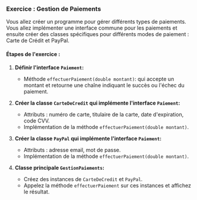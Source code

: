  ### Exercice : Gestion de Paiements

Vous allez créer un programme pour gérer différents types de paiements. Vous allez implémenter une interface commune pour les paiements et ensuite créer des classes spécifiques pour différents modes de paiement : Carte de Crédit et PayPal.

#### Étapes de l'exercice :

1. **Définir l'interface `Paiement`:**
   - Méthode `effectuerPaiement(double montant)`: qui accepte un montant et retourne une chaîne indiquant le succès ou l'échec du paiement.

2. **Créer la classe `CarteDeCredit` qui implémente l'interface `Paiement`:**
   - Attributs : numéro de carte, titulaire de la carte, date d'expiration, code CVV.
   - Implémentation de la méthode `effectuerPaiement(double montant)`.

3. **Créer la classe `PayPal` qui implémente l'interface `Paiement`:**
   - Attributs : adresse email, mot de passe.
   - Implémentation de la méthode `effectuerPaiement(double montant)`.

4. **Classe principale `GestionPaiements`:**
   - Créez des instances de `CarteDeCredit` et `PayPal`.
   - Appelez la méthode `effectuerPaiement` sur ces instances et affichez le résultat.
